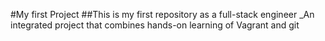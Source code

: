 #My first Project
##This is my first repository as a full-stack engineer
_An integrated project that combines hands-on learning of Vagrant and git
